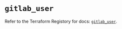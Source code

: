 # `gitlab_user`

Refer to the Terraform Registory for docs: [`gitlab_user`](https://registry.terraform.io/providers/gitlabhq/gitlab/16.1.0/docs/resources/user).
